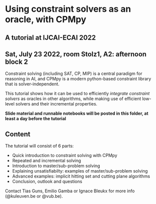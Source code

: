 # Using constraint solvers as an oracle, with CPMpy

## A tutorial at IJCAI-ECAI 2022

## Sat, July 23 2022, room Stolz1, A2: afternoon block 2

Constraint solving (including SAT, CP, MIP) is a central paradigm for reasoning in AI, and CPMpy is a modern python-based constraint library that is solver-independent.

This tutorial shows how it can be used to efficiently _integrate constraint solvers_ as oracles in other algorithms, while making use of efficient low-level solvers and their incremental properties.

**Slide material and runnable notebooks will be posted in this folder, at least a day before the tutorial**

## Content

The tutorial will consist of 6 parts:

* Quick introduction to constraint solving with CPMpy
* Repeated and incremental solving
* Introduction to master/sub-problem solving
* Explaining unsatisfiabilty: examples of master/sub-problem solving
* Advanced examples: implicit hitting set and cutting plane algorithms
* Conclusion, outlook and questions


Contact Tias Guns, Emilio Gamba or Ignace Bleukx for more info (@kuleuven.be or @vub.be).
